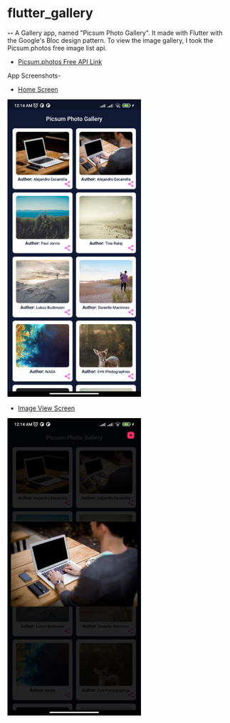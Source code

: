 # flutter_gallery

<b>--</b> A Gallery app, named "Picsum Photo Gallery". It made with Flutter with the Google's Bloc design pattern. 
To view the image gallery, I took the Picsum.photos free image list api.
- [Picsum.photos Free API Link](https://picsum.photos/v2/list)

App Screenshots-
- [Home Screen](assets/images/home.jpg)
<img src="assets/images/home.jpg" alt="Girl in a jacket" width="300">

- [Image View Screen](assets/images/after_image_tap.jpg)
<img src="assets/images/after_image_tap.jpg" alt="Girl in a jacket" width="300">

